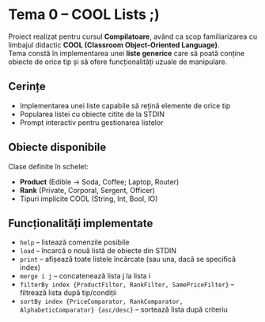 # Tema 0 – COOL Lists ;)

Proiect realizat pentru cursul **Compilatoare**, având ca scop familiarizarea cu limbajul didactic **COOL (Classroom Object-Oriented Language)**.  
Tema constă în implementarea unei **liste generice** care să poată conține obiecte de orice tip și să ofere funcționalități uzuale de manipulare.

## Cerințe
- Implementarea unei liste capabile să rețină elemente de orice tip
- Popularea listei cu obiecte citite de la STDIN
- Prompt interactiv pentru gestionarea listelor

## Obiecte disponibile
Clase definite în schelet:
- **Product** (Edible → Soda, Coffee; Laptop, Router)
- **Rank** (Private, Corporal, Sergent, Officer)
- Tipuri implicite COOL (String, Int, Bool, IO)

## Funcționalități implementate
- `help` – listează comenzile posibile
- `load` – încarcă o nouă listă de obiecte din STDIN
- `print` – afișează toate listele încărcate (sau una, dacă se specifică index)
- `merge i j` – concatenează lista j la lista i
- `filterBy index {ProductFilter, RankFilter, SamePriceFilter}` – filtrează lista după tip/condiții
- `sortBy index {PriceComparator, RankComparator, AlphabeticComparator} {asc/desc}` – sortează lista după criteriu
